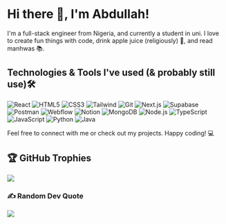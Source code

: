 # Hi there 👋, I'm Abdullah!

I'm a full-stack engineer from Nigeria, and currently a student in uni. I love to create fun things with code, drink apple juice (religiously) 🍎, and read manhwas 📚. 

## Technologies & Tools I've used (& probably still use)🛠️
![React](https://img.shields.io/badge/-React-61DAFB?logo=react&logoColor=white)
![HTML5](https://img.shields.io/badge/-HTML5-E34F26?logo=html5&logoColor=white)
![CSS3](https://img.shields.io/badge/-CSS3-1572B6?logo=css3)
![Tailwind](https://img.shields.io/badge/-Tailwind-38B2AC?logo=tailwind-css)
![Git](https://img.shields.io/badge/-Git-F05032?logo=git&logoColor=white)
![Next.js](https://img.shields.io/badge/-Next.js-000000?logo=next.js)
![Supabase](https://img.shields.io/badge/-Supabase-181818?logo=supabase)
![Postman](https://img.shields.io/badge/-Postman-FF6C37?logo=postman)
![Webflow](https://img.shields.io/badge/-Webflow-4353FF?logo=webflow)
![Notion](https://img.shields.io/badge/-Notion-000000?logo=notion)
![MongoDB](https://img.shields.io/badge/-MongoDB-13aa52?logo=mongodb)
![Node.js](https://img.shields.io/badge/-Node.js-339933?logo=node.js&logoColor=white)
![TypeScript](https://img.shields.io/badge/-TypeScript-007ACC?logo=typescript)
![JavaScript](https://img.shields.io/badge/-JavaScript-F7DF1E?logo=javascript&logoColor=black)
![Python](https://img.shields.io/badge/-Python-3776AB?logo=python&logoColor=white)
![Java](https://img.shields.io/badge/-Java-007396?logo=java)

Feel free to connect with me or check out my projects. Happy coding! 💻

## 🏆 GitHub Trophies
![](https://github-profile-trophy.vercel.app/?username=Abdul-Asa&theme=radical&no-frame=true&no-bg=false&margin-w=4)

### ✍️ Random Dev Quote
![](https://quotes-github-readme.vercel.app/api?type=horizontal&theme=radical)


